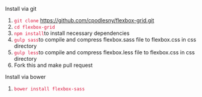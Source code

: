 Install via git  

1. <code style="color:crimson">git clone</code> https://github.com/cpodlesny/flexbox-grid.git
2. <code style="color:crimson">cd flexbox-grid</code>
3. <code style="color:crimson">npm install</code>to install necessary dependencies
4. <code style="color:crimson">gulp sass</code>to compile and compress flexbox.sass file to flexbox.css in css directory
5. <code style="color:crimson">gulp less</code>to compile and compress flexbox.less file to flexbox.css in css directory
6. Fork this and make pull request

Install via bower

1. <code style="color:crimson">bower install flexbox-sass</code>